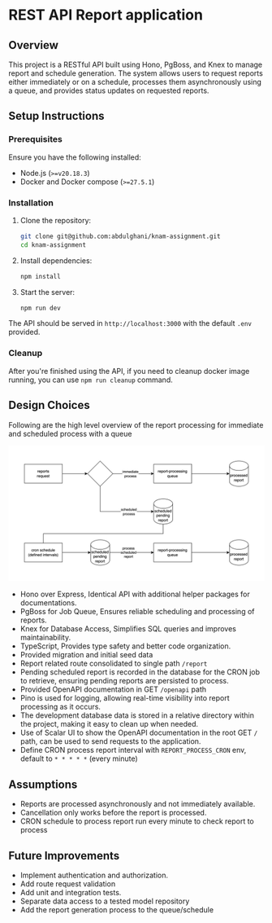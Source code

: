 # REST API Report application

## Overview
This project is a RESTful API built using Hono, PgBoss, and Knex to manage report and schedule generation. The system allows users to request reports either immediately or on a schedule, processes them asynchronously using a queue, and provides status updates on requested reports.

## Setup Instructions
### Prerequisites
Ensure you have the following installed:
- Node.js (`>=v20.18.3`)
- Docker and Docker compose (`>=27.5.1`)

### Installation
1. Clone the repository:
   ```sh
   git clone git@github.com:abdulghani/knam-assignment.git
   cd knam-assignment
   ```
2. Install dependencies:
   ```sh
   npm install
   ```
3. Start the server:
   ```sh
   npm run dev
   ```

The API should be served in `http://localhost:3000` with the default `.env` provided.

### Cleanup

After you're finished using the API, if you need to cleanup docker image running, you can use `npm run cleanup` command.

## Design Choices

Following are the high level overview of the report processing for immediate and scheduled process with a queue

![High level overview](./public/high-level-diagram.jpg)

- Hono over Express, Identical API with additional helper packages for documentations.
- PgBoss for Job Queue, Ensures reliable scheduling and processing of reports.
- Knex for Database Access, Simplifies SQL queries and improves maintainability.
- TypeScript, Provides type safety and better code organization.
- Provided migration and initial seed data
- Report related route consolidated to single path `/report`
- Pending scheduled report is recorded in the database for the CRON job to retrieve, ensuring pending reports are persisted to process.
- Provided OpenAPI documentation in GET `/openapi` path
- Pino is used for logging, allowing real-time visibility into report processing as it occurs.
- The development database data is stored in a relative directory within the project, making it easy to clean up when needed.
- Use of Scalar UI to show the OpenAPI documentation in the root GET `/` path, can be used to send requests to the application.
- Define CRON process report interval with `REPORT_PROCESS_CRON` env, default to `* * * * *` (every minute)

## Assumptions
- Reports are processed asynchronously and not immediately available.
- Cancellation only works before the report is processed.
- CRON schedule to process report run every minute to check report to process

## Future Improvements
- Implement authentication and authorization.
- Add route request validation
- Add unit and integration tests.
- Separate data access to a tested model repository
- Add the report generation process to the queue/schedule

